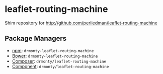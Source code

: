 leaflet-routing-machine
=======================

Shim repository for http://github.com/perliedman/leaflet-routing-machine

Package Managers
----------------

* [npm](http://npmjs.org/package/drmonty-leaflet-routing-machine): `drmonty-leaflet-routing-machine`
* [Bower](http://twitter.github.com/bower/): `drmonty-leaflet-routing-machine`
* [Composer](http://packagist.org/packages/drmonty/leaflet-routing-machine): `drmonty/leaflet-routing-machine`
* [Component](http://component.io): `drmonty/leaflet-routing-machine`